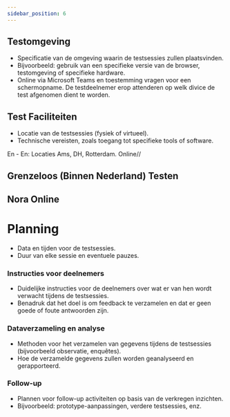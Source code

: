 ```yaml
---
sidebar_position: 6
---
```


## Testomgeving
- Specificatie van de omgeving waarin de testsessies zullen plaatsvinden.
- Bijvoorbeeld: gebruik van een specifieke versie van de browser, testomgeving of specifieke hardware.
- Online via Microsoft Teams en toestemming vragen voor een schermopname. De testdeelnemer erop attenderen op welk divice de test afgenomen dient te worden.

## Test Faciliteiten
- Locatie van de testsessies (fysiek of virtueel).
- Technische vereisten, zoals toegang tot specifieke tools of software.

En - En: Locaties Ams, DH, Rotterdam.
Online//
 
## Grenzeloos (Binnen Nederland) Testen 

## Nora Online

# Planning
- Data en tijden voor de testsessies.
- Duur van elke sessie en eventuele pauzes.

### Instructies voor deelnemers
- Duidelijke instructies voor de deelnemers over wat er van hen wordt verwacht tijdens de testsessies.
- Benadruk dat het doel is om feedback te verzamelen en dat er geen goede of foute antwoorden zijn.

### Dataverzameling en analyse
- Methoden voor het verzamelen van gegevens tijdens de testsessies (bijvoorbeeld observatie, enquêtes). 
- Hoe de verzamelde gegevens zullen worden geanalyseerd en gerapporteerd.

### Follow-up
- Plannen voor follow-up activiteiten op basis van de verkregen inzichten.
- Bijvoorbeeld: prototype-aanpassingen, verdere testsessies, enz.